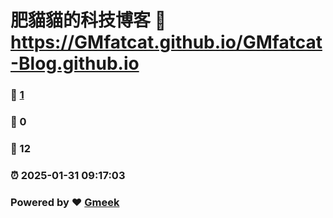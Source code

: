 # 肥貓貓的科技博客 :link: https://GMfatcat.github.io/GMfatcat-Blog.github.io 
### :page_facing_up: [1](https://GMfatcat.github.io/GMfatcat-Blog.github.io/tag.html) 
### :speech_balloon: 0 
### :hibiscus: 12 
### :alarm_clock: 2025-01-31 09:17:03 
### Powered by :heart: [Gmeek](https://github.com/Meekdai/Gmeek)
